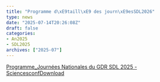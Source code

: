 ```yaml
---
title: "Programme d\xE9taill\xE9 des journ\xE9esSDL2026"
type: news
date: "2025-07-14T20:26:08Z"
draft: false
categories:
- An2025
- SDL2025
archives: ["2025-07"]
---
```


[Programme_Journées Nationales du GDR SDL 2025 - Sciencesconf](https://gdr-gpl.cnrs.fr/wp-content/uploads/2025/07/Programme_Journees-Nationales-du-GDR-GPL-2025-Sciencesconf.pdf)[Download](https://gdr-gpl.cnrs.fr/wp-content/uploads/2025/07/Programme_Journees-Nationales-du-GDR-GPL-2025-Sciencesconf.pdf)
